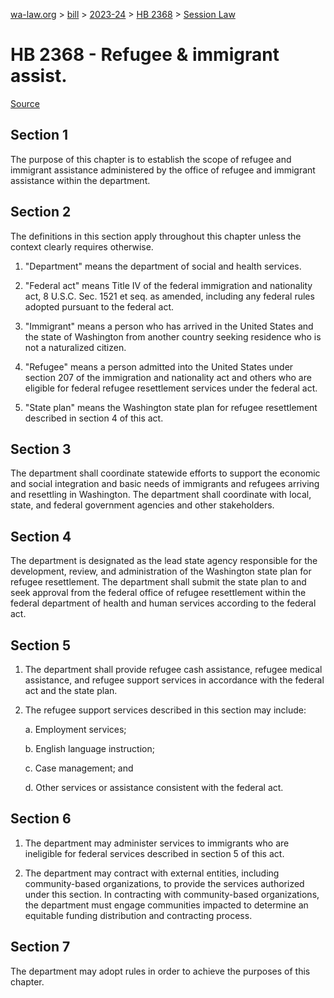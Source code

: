 [wa-law.org](/) > [bill](/bill/) > [2023-24](/bill/2023-24/) > [HB 2368](/bill/2023-24/hb/2368/) > [Session Law](/bill/2023-24/hb/2368/S.SL/)

# HB 2368 - Refugee & immigrant assist.

[Source](http://lawfilesext.leg.wa.gov/biennium/2023-24/Pdf/Bills/Session%20Laws/House/2368-S.SL.pdf)

## Section 1
The purpose of this chapter is to establish the scope of refugee and immigrant assistance administered by the office of refugee and immigrant assistance within the department.

## Section 2
The definitions in this section apply throughout this chapter unless the context clearly requires otherwise.

1. "Department" means the department of social and health services.

2. "Federal act" means Title IV of the federal immigration and nationality act, 8 U.S.C. Sec. 1521 et seq. as amended, including any federal rules adopted pursuant to the federal act.

3. "Immigrant" means a person who has arrived in the United States and the state of Washington from another country seeking residence who is not a naturalized citizen.

4. "Refugee" means a person admitted into the United States under section 207 of the immigration and nationality act and others who are eligible for federal refugee resettlement services under the federal act.

5. "State plan" means the Washington state plan for refugee resettlement described in section 4 of this act.

## Section 3
The department shall coordinate statewide efforts to support the economic and social integration and basic needs of immigrants and refugees arriving and resettling in Washington. The department shall coordinate with local, state, and federal government agencies and other stakeholders.

## Section 4
The department is designated as the lead state agency responsible for the development, review, and administration of the Washington state plan for refugee resettlement. The department shall submit the state plan to and seek approval from the federal office of refugee resettlement within the federal department of health and human services according to the federal act.

## Section 5
1. The department shall provide refugee cash assistance, refugee medical assistance, and refugee support services in accordance with the federal act and the state plan.

2. The refugee support services described in this section may include:

    a. Employment services;

    b. English language instruction;

    c. Case management; and

    d. Other services or assistance consistent with the federal act.

## Section 6
1. The department may administer services to immigrants who are ineligible for federal services described in section 5 of this act.

2. The department may contract with external entities, including community-based organizations, to provide the services authorized under this section. In contracting with community-based organizations, the department must engage communities impacted to determine an equitable funding distribution and contracting process.

## Section 7
The department may adopt rules in order to achieve the purposes of this chapter.
